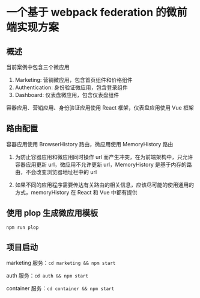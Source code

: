# 一个基于 webpack federation 的微前端实现方案

## 概述

当前案例中包含三个微应用

1. Marketing: 营销微应用，包含首页组件和价格组件
2. Authentication: 身份验证微应用，包含登录组件
3. Dashboard: 仪表盘微应用，包含仪表盘组件

容器应用、营销应用、身份验证应用使用 React 框架，仪表盘应用使用 Vue 框架

## 路由配置

容器应用使用 BrowserHistory 路由，微应用使用 MemoryHistory 路由

1. 为防止容器应用和微应用同时操作 url 而产生冲突，在为前端架构中，只允许容器应用更新 url，微应用不允许更新 url，MemoryHistory 是基于内存的路由，不会改变浏览器地址栏中的 url

2. 如果不同的应用程序需要传达有关路由的相关信息，应该尽可能的使用通用的方式，memoryHistory 在 React 和 Vue 中都有提供

## 使用 plop 生成微应用模板

```
npm run plop
```

## 项目启动

marketing 服务：`cd marketing && npm start`

auth 服务：`cd auth && npm start`

container 服务：`cd container && npm start`
